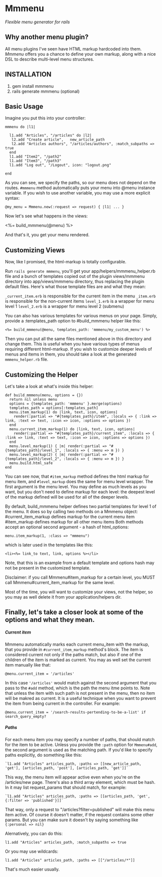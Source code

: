 Mmmenu
======

*Flexible menu generator for rails*

Why another menu plugin?
------------------------
All menu plugins I've seen have HTML markup hardcoded into them.
*Mmmenu* offers you a chance to define your own markup, along with
a nice DSL to describe multi-level menu structures.

INSTALLATION
------------

1. gem install mmmenu
2. rails generate mmmenu (optional)

Basic Usage
---------------

Imagine you put this into your controller:

    mmmenu do |l1|

      l1.add "Articles", "/articles" do |l2|
       l2.add "Create article",   new_article_path
       l2.add "Articles authors", "/articles/authors", :match_subpaths => true
      end
      l1.add "Item2", "/path2"
      l1.add "Item3", "/path3"
      l1.add "Log out", "/Logout", icon: "logout.png"

    end 

As you can see, we specify the paths, so our menu does not depend on the routes.
`#mmmenu` method automatically puts your menu into @menu instance variable. If you wish to use another variable,
you may use a more explicit syntax:

    @my_menu = Mmmenu.new(:request => request) { |l1| ... }

Now let's see what happens in the views:

  <%= build_mmmenu(@menu) %>

And that's it, you get your menu rendered.

Customizing Views
------------------------
Now, like I promised, the html-markup is totally
configurable.

Run `rails generate mmmenu`, you'll get your app/helpers/mmmenu_helper.rb file and a bunch of templates copied out of the plugin views/mmmenu directory into app/views/mmmenu directory, thus replacing the plugin default files. Here's what those template files are and what they mean:

`_current_item.erb` 	is responsible for the current item in the menu
`_item.erb` 		      is responsible for the non-current items
`level_1.erb`					is a wrapper for menu level 1
`level_2.erb`					is a wrapper for menu level 2 (submenu)

You can also has various templates for various menus on your page. Simply, provide a :templates_path option to #build_mmmenu helper like this:

    <%= build_mmmenu(@menu, templates_path: 'mmmenu/my_custom_menu') %>

Then you can put all the same files mentioned above in this directory and change them. This is useful when you have various types of menus
requiring different html-markup. If you wish to customize deeper levels of menus and items in them, you should take a look at the generated
`mmmenu_helper.rb` file.

Customizing the Helper
----------------------------

Let's take a look at what's inside this helper:

    def build_mmmenu(menu, options = {})
      return nil unless menu
      options = {templates_path: 'mmmenu' }.merge(options)
      templates_path = options[:templates_path]
      menu.item_markup(1) do |link, text, icon, options|
        render(:partial => "#{templates_path}/item", :locals => { :link => link, :text => text, :icon => icon, :options => options })
      end
      menu.current_item_markup(1) do |link, text, icon, options|
        render(:partial => "#{templates_path}/current_item", :locals => { :link => link, :text => text, :icon => icon, :options => options })
      end
      menu.level_markup(1) { |m| render(:partial => "#{templates_path}/level_1", :locals => { :menu => m }) }
      menu.level_markup(2) { |m| render(:partial => "#{templates_path}/level_2", :locals => { :menu => m }) }
      menu.build.html_safe
    end

You can see now, that `#item_markup` method defines the html markup for menu item,
and `#level_markup` does the same for menu level wrapper. The first argument is the menu level.
You may define as much levels as you want, but you don't need to define markup for each level: the deepest level of the markup
defined will be used for all of the deeper levels.

By default, build_mmmenu helper defines two partial templates for level 1 of the menu.
It does so by calling two methods on a Mmmenu object:
  #current_item_markup defines markup for the current menu item
  #item_markup defines markup for all other menu items
Both methods accept an optional second argument - a hash of html_options:

    menu.item_markup(1, :class => "mmmenu")

which is later used in the templates like this:

    <li><%= link_to text, link, options %></li>

Note, that this is an example from a default template and options hash may not be present in the customized template.

Disclaimer: if you call Mmmenu#item_markup for a certain level, you MUST call Mmmenu#current_item_markup
for the same level.

Most of the time, you will want to customize your views, not the helper, so you may as well delete it from your application/helpers dir.


Finally, let's take a closer look at some of the options and what they mean.
---------------------------------------------------------------------
##### Current item
Mmmenu automatically marks each current menu_item with the markup, that you provide in `#current_item_markup` method's block. The item is considered current not only if the paths
match, but also if one of the children of the item is marked as current. You may as well set the current item manually like that:

    @menu.current_item = '/articles'

In this case `'/articles'` would match against the second argument that you pass to the `#add` method, which is the path the menu itme points to.
Note that unless the item with such path is not present in the menu, then no item will be makred as current. It is a useful technique when you want
to prevent the item from being current in the controller. For example:

    @menu.current_item = '/search-results-pertending-to-be-a-list' if search_query_empty?

##### Paths
For each menu item you may specify a number of paths, that should match for the item to be active.
Unless you provide the `:path` option for `Mmmenu#add`, the second argument is used as the matching path.
If you'd like to specify paths explicitly, do something like this:

    `l1.add "Articles" articles_path, :paths => [[new_article_path, 'get'], [articles_path, 'post'], [articles_path, 'get']]`

This way, the menu item will appear active even when you're on the /articles/new page.
There's also a third array element, which must be hash. In it may list request_params that should match, for example:

    `l1.add "Articles" articles_path, :paths => [[articles_path, 'get', {:filter => 'published'}]]`

That way, only a request to "/articles?filter=published" will make this menu item active.
Of course it doesn't matter, if the request contains some other params. But you can make sure it doesn't by saying something like `{:personal => nil}` 

Alernatively, you can do this:

    l1.add "Articles" articles_path, :match_subpaths => true

Or you may use wildcards:

    l1.add "Articles" articles_path, :paths => [["/articles/*"]]

That's much easier usually.
